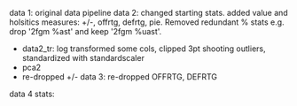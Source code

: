 data 1: original data pipeline
data 2: changed starting stats. added value and holsitics measures: +/-, offrtg, defrtg, pie. Removed redundant % stats e.g. drop '2fgm %ast' and keep '2fgm %uast'.
  - data2_tr: log transformed some cols, clipped 3pt shooting outliers, standardized with standardscaler
  - pca2
  - re-dropped +/-
data 3: re-dropped OFFRTG, DEFRTG

data 4 stats: